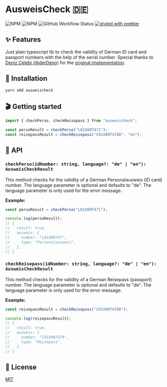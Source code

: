 # AusweisCheck 🇩🇪

![NPM](https://img.shields.io/npm/l/@LILA-SCHULE/ausweischeck)
![NPM](https://img.shields.io/npm/v/@LILA-SCHULE/ausweischeck)
![GitHub Workflow Status](https://github.com/LILA-SCHULE/ausweischeck/actions/workflows/ausweischeck.yml/badge.svg?branch=main)
[![styled with prettier](https://img.shields.io/badge/styled_with-prettier-ff69b4.svg)](https://github.com/prettier/prettier)

## ✨ Features

Just plain typescript lib to check the validity of German ID card and passport numbers with the help of the serial number.
Special thanks to [Deniz Celebi (@derDeno)](https://github.com/derDeno) for the [original implementation](https://github.com/derDeno/AusweisCheck).

## 🔧 Installation

```sh
yarn add ausweischeck
```

## 🎬 Getting started

```ts
import { checkPerso, checkReisepass } from "ausweischeck";

const persoResult = checkPerso("L01X00T471");
const reisepassResult = checkReisepass("C01X00T478D", "en");
```

## 📜 API

### `checkPerso(idNumber: string, language?: "de" | "en"): AusweisCheckResult`

This method checks for the validity of a German Personalausweis (ID card) number.
The language parameter is optional and defaults to "de". The language parameter is only used for the error message.

**Example:**

```ts
const persoResult = checkPerso("L01X00T471");

console.log(persoResult);
// {
//   result: true,
//   ausweis: {
//     number: "L01X00T47",
//     type: "Personalausweis",
//   },
// }
```

### `checkReisepass(idNumber: string, language?: "de" | "en"): AusweisCheckResult`

This method checks for the validity of a German Reisepass (passport) number.
The language parameter is optional and defaults to "de". The language parameter is only used for the error message.

**Example:**

```ts
const reisepassResult = checkReisepass("C01X00T478D");

console.log(reisepassResult);
// {
//   result: true,
//   ausweis: {
//     number: "C01X00T478",
//     type: "Reisepass",
//   },
// }
```

## 🥂 License

[MIT](./LICENSE.md)
